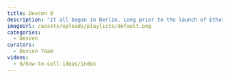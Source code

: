```yaml
---
title: Devcon 0
description: "It all began in Berlin. Long prior to the launch of Ethereum, the earliest builders and co-founders gathered in Kreuzberg in late November of 2014 to outline their work and designs for the future of Ethereum at a meetup called 'ÐΞVcon-0'."
imageUrl: /assets/uploads/playlists/default.png
categories:
  - Devcon
curators:
  - Devcon Team
videos:
  - 0/how-to-sell-ideas/index
---
```

